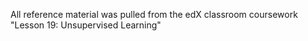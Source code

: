 All reference material was pulled from the edX classroom coursework "Lesson 19: Unsupervised Learning"